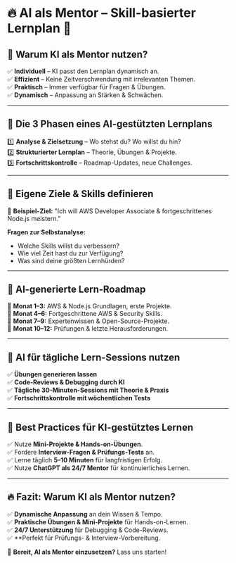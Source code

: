 # 🔥 AI als Mentor – Skill-basierter Lernplan 🚀

## 📌 Warum KI als Mentor nutzen?
✅ **Individuell** – KI passt den Lernplan dynamisch an.  
✅ **Effizient** – Keine Zeitverschwendung mit irrelevanten Themen.  
✅ **Praktisch** – Immer verfügbar für Fragen & Übungen.  
✅ **Dynamisch** – Anpassung an Stärken & Schwächen.  

---

## 📌 Die 3 Phasen eines AI-gestützten Lernplans
1️⃣ **Analyse & Zielsetzung** – Wo stehst du? Wo willst du hin?  
2️⃣ **Strukturierter Lernplan** – Theorie, Übungen & Projekte.  
3️⃣ **Fortschrittskontrolle** – Roadmap-Updates, neue Challenges.  

---

## 📌 Eigene Ziele & Skills definieren
🎯 **Beispiel-Ziel:** "Ich will AWS Developer Associate & fortgeschrittenes Node.js meistern."  

**Fragen zur Selbstanalyse:**  
- Welche Skills willst du verbessern?  
- Wie viel Zeit hast du zur Verfügung?  
- Was sind deine größten Lernhürden?  

---

## 📌 AI-generierte Lern-Roadmap
📅 **Monat 1–3:** AWS & Node.js Grundlagen, erste Projekte.  
📅 **Monat 4–6:** Fortgeschrittene AWS & Security Skills.  
📅 **Monat 7–9:** Expertenwissen & Open-Source-Projekte.  
📅 **Monat 10–12:** Prüfungen & letzte Herausforderungen.  

---

## 📌 AI für tägliche Lern-Sessions nutzen
✅ **Übungen generieren lassen**  
✅ **Code-Reviews & Debugging durch KI**  
✅ **Tägliche 30-Minuten-Sessions mit Theorie & Praxis**  
✅ **Fortschrittskontrolle mit wöchentlichen Tests**  

---

## 📌 Best Practices für KI-gestütztes Lernen
✅ Nutze **Mini-Projekte & Hands-on-Übungen**.  
✅ Fordere **Interview-Fragen & Prüfungs-Tests** an.  
✅ Lerne täglich **5–10 Minuten** für langfristigen Erfolg.  
✅ Nutze **ChatGPT als 24/7 Mentor** für kontinuierliches Lernen.  

---

## 🔥 Fazit: Warum KI als Mentor nutzen?
✅ **Dynamische Anpassung** an dein Wissen & Tempo.  
✅ **Praktische Übungen & Mini-Projekte** für Hands-on-Lernen.  
✅ **24/7 Unterstützung** für Debugging & Code-Reviews.  
✅ **Perfekt für Prüfungs- & Interview-Vorbereitung.  

🚀 **Bereit, AI als Mentor einzusetzen?** Lass uns starten!  
